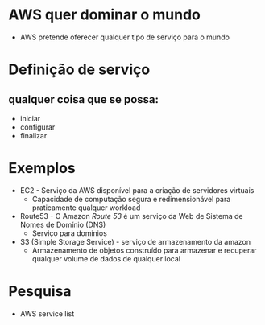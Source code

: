 # AWS quer dominar o mundo

- AWS pretende oferecer qualquer tipo de serviço para o mundo

# Definição de serviço

## qualquer coisa que se possa:

- iniciar
- configurar
- finalizar 

# Exemplos

- EC2 - Serviço da AWS disponível para a criação de servidores virtuais
	- Capacidade de computação segura e redimensionável para praticamente qualquer workload
- Route53 - O Amazon _Route 53_ é um serviço da Web de Sistema de Nomes de Domínio (DNS)
	- Serviço para dominios
- S3 (Simple Storage Service) - serviço de armazenamento da amazon
	- Armazenamento de objetos construído para armazenar e recuperar qualquer volume de dados de qualquer local

# Pesquisa

- AWS service list

